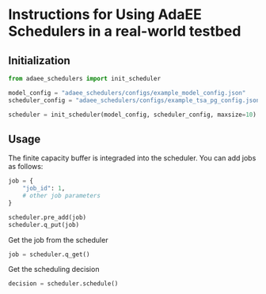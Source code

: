 # Instructions for Using AdaEE Schedulers in a real-world testbed

## Initialization
```python
from adaee_schedulers import init_scheduler

model_config = "adaee_schedulers/configs/example_model_config.json"
scheduler_config = "adaee_schedulers/configs/example_tsa_pg_config.json"

scheduler = init_scheduler(model_config, scheduler_config, maxsize=10)
```

## Usage
The finite capacity buffer is integraded into the scheduler. You can add jobs as follows:
```python
job = {
    "job_id": 1,
    # other job parameters
}

scheduler.pre_add(job)
scheduler.q_put(job)
```
Get the job from the scheduler
```python
job = scheduler.q_get()
```
Get the scheduling decision
```python
decision = scheduler.schedule()
```